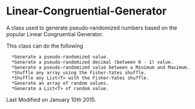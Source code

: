 # Linear-Congruential-Generator
A class used to generate pseudo-randomized numbers based on the popular Linear Congruential Generator.

This class can do the following

      *Generate a pseudo-randomized value.
      *Generate a pseudo-randomized decimal (between 0 - 1) value.
      *Generate a pseudo-randomized value between a Minimum and Maximum.
      *Shuffle any array using the Fisher-Yates shuffle.
      *Shuffle any List<T> with the Fisher-Yates shuffle.
      *Generate an array of random values.
      *Generate a List<T> of random value.
  
  Last Modified on January 10th 2015.
